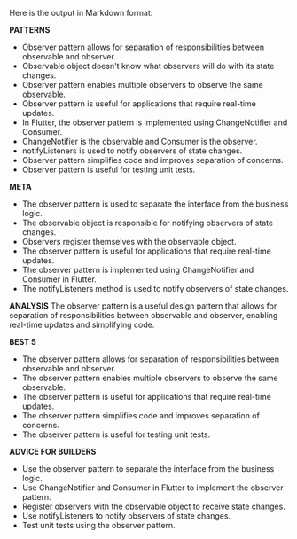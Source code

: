 Here is the output in Markdown format:

**PATTERNS**
* Observer pattern allows for separation of responsibilities between observable and observer.
* Observable object doesn't know what observers will do with its state changes.
* Observer pattern enables multiple observers to observe the same observable.
* Observer pattern is useful for applications that require real-time updates.
* In Flutter, the observer pattern is implemented using ChangeNotifier and Consumer.
* ChangeNotifier is the observable and Consumer is the observer.
* notifyListeners is used to notify observers of state changes.
* Observer pattern simplifies code and improves separation of concerns.
* Observer pattern is useful for testing unit tests.

**META**
* The observer pattern is used to separate the interface from the business logic.
* The observable object is responsible for notifying observers of state changes.
* Observers register themselves with the observable object.
* The observer pattern is useful for applications that require real-time updates.
* The observer pattern is implemented using ChangeNotifier and Consumer in Flutter.
* The notifyListeners method is used to notify observers of state changes.

**ANALYSIS**
The observer pattern is a useful design pattern that allows for separation of responsibilities between observable and observer, enabling real-time updates and simplifying code.

**BEST 5**
* The observer pattern allows for separation of responsibilities between observable and observer.
* The observer pattern enables multiple observers to observe the same observable.
* The observer pattern is useful for applications that require real-time updates.
* The observer pattern simplifies code and improves separation of concerns.
* The observer pattern is useful for testing unit tests.

**ADVICE FOR BUILDERS**
* Use the observer pattern to separate the interface from the business logic.
* Use ChangeNotifier and Consumer in Flutter to implement the observer pattern.
* Register observers with the observable object to receive state changes.
* Use notifyListeners to notify observers of state changes.
* Test unit tests using the observer pattern.
